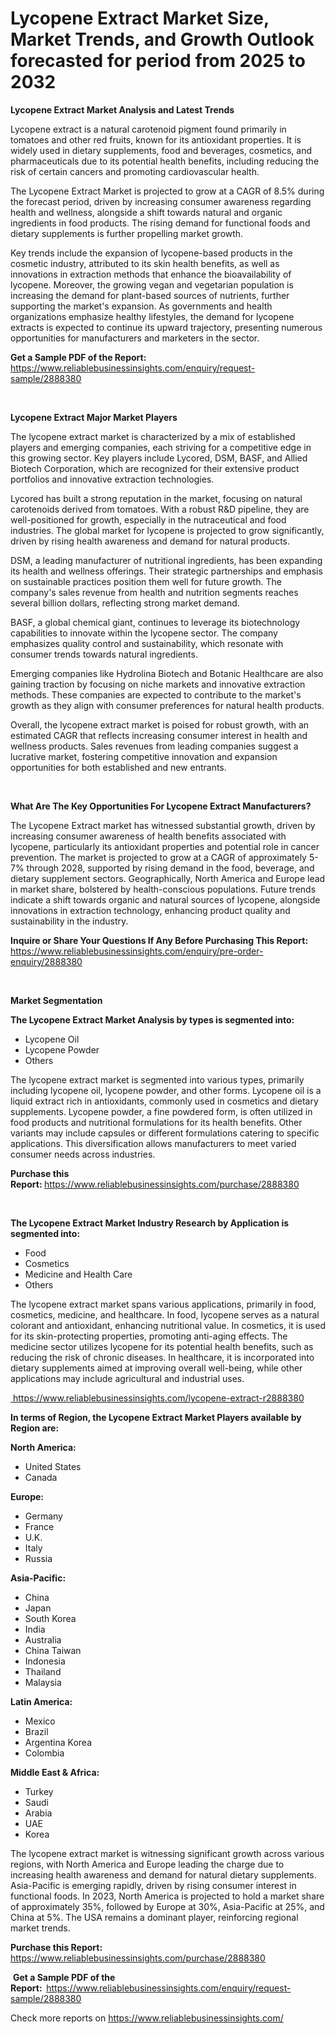 <p><h1>Lycopene Extract Market Size, Market Trends, and Growth Outlook forecasted for period from 2025 to 2032</h1></p><p><strong>Lycopene Extract Market Analysis and Latest Trends</strong></p>
<p><p>Lycopene extract is a natural carotenoid pigment found primarily in tomatoes and other red fruits, known for its antioxidant properties. It is widely used in dietary supplements, food and beverages, cosmetics, and pharmaceuticals due to its potential health benefits, including reducing the risk of certain cancers and promoting cardiovascular health. </p><p>The Lycopene Extract Market is projected to grow at a CAGR of 8.5% during the forecast period, driven by increasing consumer awareness regarding health and wellness, alongside a shift towards natural and organic ingredients in food products. The rising demand for functional foods and dietary supplements is further propelling market growth. </p><p>Key trends include the expansion of lycopene-based products in the cosmetic industry, attributed to its skin health benefits, as well as innovations in extraction methods that enhance the bioavailability of lycopene. Moreover, the growing vegan and vegetarian population is increasing the demand for plant-based sources of nutrients, further supporting the market's expansion. As governments and health organizations emphasize healthy lifestyles, the demand for lycopene extracts is expected to continue its upward trajectory, presenting numerous opportunities for manufacturers and marketers in the sector.</p></p>
<p><strong>Get a Sample PDF of the Report:&nbsp;</strong> <a href="https://www.reliablebusinessinsights.com/enquiry/request-sample/2888380?utm_campaign=2306&utm_medium=2&utm_source=Github&utm_content=ia&utm_term=14032025&utm_id=lycopene-extract">https://www.reliablebusinessinsights.com/enquiry/request-sample/2888380</a></p>
<p>&nbsp;</p>
<p><strong>Lycopene Extract Major Market Players</strong></p>
<p><p>The lycopene extract market is characterized by a mix of established players and emerging companies, each striving for a competitive edge in this growing sector. Key players include Lycored, DSM, BASF, and Allied Biotech Corporation, which are recognized for their extensive product portfolios and innovative extraction technologies.</p><p>Lycored has built a strong reputation in the market, focusing on natural carotenoids derived from tomatoes. With a robust R&D pipeline, they are well-positioned for growth, especially in the nutraceutical and food industries. The global market for lycopene is projected to grow significantly, driven by rising health awareness and demand for natural products.</p><p>DSM, a leading manufacturer of nutritional ingredients, has been expanding its health and wellness offerings. Their strategic partnerships and emphasis on sustainable practices position them well for future growth. The company's sales revenue from health and nutrition segments reaches several billion dollars, reflecting strong market demand.</p><p>BASF, a global chemical giant, continues to leverage its biotechnology capabilities to innovate within the lycopene sector. The company emphasizes quality control and sustainability, which resonate with consumer trends towards natural ingredients.</p><p>Emerging companies like Hydrolina Biotech and Botanic Healthcare are also gaining traction by focusing on niche markets and innovative extraction methods. These companies are expected to contribute to the market's growth as they align with consumer preferences for natural health products.</p><p>Overall, the lycopene extract market is poised for robust growth, with an estimated CAGR that reflects increasing consumer interest in health and wellness products. Sales revenues from leading companies suggest a lucrative market, fostering competitive innovation and expansion opportunities for both established and new entrants.</p></p>
<p>&nbsp;</p>
<p><strong>What Are The Key Opportunities For Lycopene Extract Manufacturers?</strong></p>
<p><p>The Lycopene Extract market has witnessed substantial growth, driven by increasing consumer awareness of health benefits associated with lycopene, particularly its antioxidant properties and potential role in cancer prevention. The market is projected to grow at a CAGR of approximately 5-7% through 2028, supported by rising demand in the food, beverage, and dietary supplement sectors. Geographically, North America and Europe lead in market share, bolstered by health-conscious populations. Future trends indicate a shift towards organic and natural sources of lycopene, alongside innovations in extraction technology, enhancing product quality and sustainability in the industry.</p></p>
<p><strong>Inquire or Share Your Questions If Any Before Purchasing This Report:</strong> <a href="https://www.reliablebusinessinsights.com/enquiry/pre-order-enquiry/2888380?utm_campaign=2306&utm_medium=2&utm_source=Github&utm_content=ia&utm_term=14032025&utm_id=lycopene-extract">https://www.reliablebusinessinsights.com/enquiry/pre-order-enquiry/2888380</a></p>
<p>&nbsp;</p>
<p><strong>Market Segmentation</strong></p>
<p><strong>The Lycopene Extract Market Analysis by types is segmented into:</strong></p>
<p><ul><li>Lycopene Oil</li><li>Lycopene Powder</li><li>Others</li></ul></p>
<p><p>The lycopene extract market is segmented into various types, primarily including lycopene oil, lycopene powder, and other forms. Lycopene oil is a liquid extract rich in antioxidants, commonly used in cosmetics and dietary supplements. Lycopene powder, a fine powdered form, is often utilized in food products and nutritional formulations for its health benefits. Other variants may include capsules or different formulations catering to specific applications. This diversification allows manufacturers to meet varied consumer needs across industries.</p></p>
<p><strong>Purchase this Report:&nbsp;</strong><a href="https://www.reliablebusinessinsights.com/purchase/2888380?utm_campaign=2306&utm_medium=2&utm_source=Github&utm_content=ia&utm_term=14032025&utm_id=lycopene-extract">https://www.reliablebusinessinsights.com/purchase/2888380</a></p>
<p>&nbsp;</p>
<p><strong>The Lycopene Extract Market Industry Research by Application is segmented into:</strong></p>
<p><ul><li>Food</li><li>Cosmetics</li><li>Medicine and Health Care</li><li>Others</li></ul></p>
<p><p>The lycopene extract market spans various applications, primarily in food, cosmetics, medicine, and healthcare. In food, lycopene serves as a natural colorant and antioxidant, enhancing nutritional value. In cosmetics, it is used for its skin-protecting properties, promoting anti-aging effects. The medicine sector utilizes lycopene for its potential health benefits, such as reducing the risk of chronic diseases. In healthcare, it is incorporated into dietary supplements aimed at improving overall well-being, while other applications may include agricultural and industrial uses.</p></p>
<p><a href="https://www.reliablebusinessinsights.com/lycopene-extract-r2888380?utm_campaign=2306&utm_medium=2&utm_source=Github&utm_content=ia&utm_term=14032025&utm_id=lycopene-extract">&nbsp;https://www.reliablebusinessinsights.com/lycopene-extract-r2888380</a></p>
<p><strong>In terms of Region, the Lycopene Extract Market Players available by Region are:</strong></p>
<p>
    <p> <strong> North America: </strong>
        <ul>
            <li>United States</li>
            <li>Canada</li>
        </ul>
        </p> 
    <p> <strong> Europe: </strong>
        <ul>
            <li>Germany</li>
            <li>France</li>
            <li>U.K.</li>
            <li>Italy</li>
            <li>Russia</li>
        </ul>
        </p> 
    <p> <strong> Asia-Pacific: </strong>
        <ul>
            <li>China</li>
            <li>Japan</li>
            <li>South Korea</li>
            <li>India</li>
            <li>Australia</li>
            <li>China Taiwan</li>
            <li>Indonesia</li>
            <li>Thailand</li>
            <li>Malaysia</li>
        </ul>
        </p> 
    <p> <strong> Latin America: </strong>
        <ul>
            <li>Mexico</li>
            <li>Brazil</li>
            <li>Argentina Korea</li>
            <li>Colombia</li>
        </ul>
        </p> 
    <p> <strong> Middle East & Africa: </strong>
        <ul>
            <li>Turkey</li>
            <li>Saudi</li>
            <li>Arabia</li>
            <li>UAE</li>
            <li>Korea</li>
        </ul>
    </p>
    </p>
<p><p>The lycopene extract market is witnessing significant growth across various regions, with North America and Europe leading the charge due to increasing health awareness and demand for natural dietary supplements. Asia-Pacific is emerging rapidly, driven by rising consumer interest in functional foods. In 2023, North America is projected to hold a market share of approximately 35%, followed by Europe at 30%, Asia-Pacific at 25%, and China at 5%. The USA remains a dominant player, reinforcing regional market trends.</p></p>
<p><strong>Purchase this Report: </strong><a href="https://www.reliablebusinessinsights.com/purchase/2888380?utm_campaign=2306&utm_medium=2&utm_source=Github&utm_content=ia&utm_term=14032025&utm_id=lycopene-extract">https://www.reliablebusinessinsights.com/purchase/2888380</a></p>
<p>&nbsp;<strong>Get a Sample PDF of the Report:&nbsp;&nbsp;</strong><a href="https://www.reliablebusinessinsights.com/enquiry/request-sample/2888380?utm_campaign=2306&utm_medium=2&utm_source=Github&utm_content=ia&utm_term=14032025&utm_id=lycopene-extract">https://www.reliablebusinessinsights.com/enquiry/request-sample/2888380</a></p>
<p><strong></strong></p>
<p>Check more reports on <a href="https://www.reliablebusinessinsights.com/?utm_campaign=2306&utm_medium=2&utm_source=Github&utm_content=ia&utm_term=14032025&utm_id=lycopene-extract">https://www.reliablebusinessinsights.com/</a></p>
